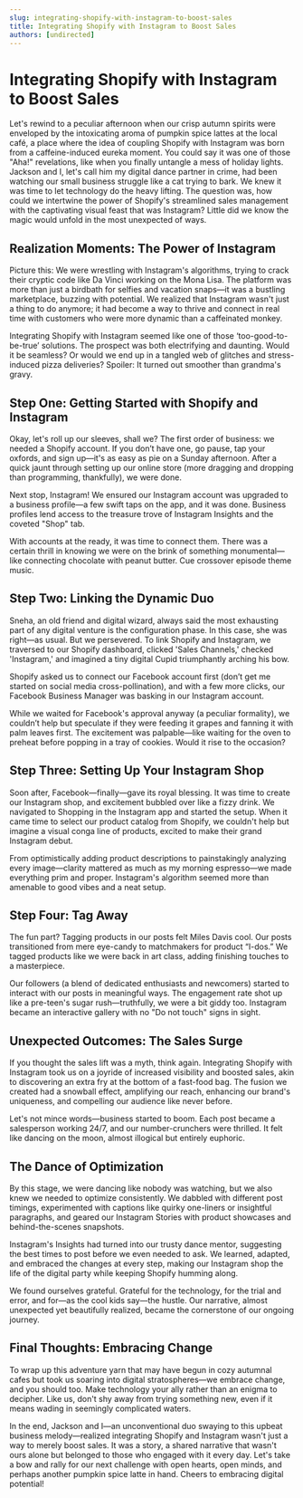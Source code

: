 ```yaml
---
slug: integrating-shopify-with-instagram-to-boost-sales
title: Integrating Shopify with Instagram to Boost Sales
authors: [undirected]
---
```



# Integrating Shopify with Instagram to Boost Sales

Let's rewind to a peculiar afternoon when our crisp autumn spirits were enveloped by the intoxicating aroma of pumpkin spice lattes at the local café, a place where the idea of coupling Shopify with Instagram was born from a caffeine-induced eureka moment. You could say it was one of those "Aha!" revelations, like when you finally untangle a mess of holiday lights. Jackson and I, let's call him my digital dance partner in crime, had been watching our small business struggle like a cat trying to bark. We knew it was time to let technology do the heavy lifting. The question was, how could we intertwine the power of Shopify's streamlined sales management with the captivating visual feast that was Instagram? Little did we know the magic would unfold in the most unexpected of ways.

## Realization Moments: The Power of Instagram

Picture this: We were wrestling with Instagram's algorithms, trying to crack their cryptic code like Da Vinci working on the Mona Lisa. The platform was more than just a birdbath for selfies and vacation snaps—it was a bustling marketplace, buzzing with potential. We realized that Instagram wasn't just a thing to do anymore; it had become a way to thrive and connect in real time with customers who were more dynamic than a caffeinated monkey.

Integrating Shopify with Instagram seemed like one of those ‘too-good-to-be-true’ solutions. The prospect was both electrifying and daunting. Would it be seamless? Or would we end up in a tangled web of glitches and stress-induced pizza deliveries? Spoiler: It turned out smoother than grandma's gravy.

## Step One: Getting Started with Shopify and Instagram

Okay, let's roll up our sleeves, shall we? The first order of business: we needed a Shopify account. If you don’t have one, go pause, tap your oxfords, and sign up—it's as easy as pie on a Sunday afternoon. After a quick jaunt through setting up our online store (more dragging and dropping than programming, thankfully), we were done.

Next stop, Instagram! We ensured our Instagram account was upgraded to a business profile—a few swift taps on the app, and it was done. Business profiles lend access to the treasure trove of Instagram Insights and the coveted "Shop" tab. 

With accounts at the ready, it was time to connect them. There was a certain thrill in knowing we were on the brink of something monumental—like connecting chocolate with peanut butter. Cue crossover episode theme music.

## Step Two: Linking the Dynamic Duo

Sneha, an old friend and digital wizard, always said the most exhausting part of any digital venture is the configuration phase. In this case, she was right—as usual. But we persevered. To link Shopify and Instagram, we traversed to our Shopify dashboard, clicked 'Sales Channels,' checked 'Instagram,' and imagined a tiny digital Cupid triumphantly arching his bow.

Shopify asked us to connect our Facebook account first (don’t get me started on social media cross-pollination), and with a few more clicks, our Facebook Business Manager was basking in our Instagram account.

While we waited for Facebook's approval anyway (a peculiar formality), we couldn’t help but speculate if they were feeding it grapes and fanning it with palm leaves first. The excitement was palpable—like waiting for the oven to preheat before popping in a tray of cookies. Would it rise to the occasion?

## Step Three: Setting Up Your Instagram Shop

Soon after, Facebook—finally—gave its royal blessing. It was time to create our Instagram shop, and excitement bubbled over like a fizzy drink. We navigated to Shopping in the Instagram app and started the setup. When it came time to select our product catalog from Shopify, we couldn't help but imagine a visual conga line of products, excited to make their grand Instagram debut.

From optimistically adding product descriptions to painstakingly analyzing every image—clarity mattered as much as my morning espresso—we made everything prim and proper. Instagram's algorithm seemed more than amenable to good vibes and a neat setup. 

## Step Four: Tag Away

The fun part? Tagging products in our posts felt Miles Davis cool. Our posts transitioned from mere eye-candy to matchmakers for product “I-dos.” We tagged products like we were back in art class, adding finishing touches to a masterpiece.

Our followers (a blend of dedicated enthusiasts and newcomers) started to interact with our posts in meaningful ways. The engagement rate shot up like a pre-teen's sugar rush—truthfully, we were a bit giddy too. Instagram became an interactive gallery with no "Do not touch" signs in sight.

## Unexpected Outcomes: The Sales Surge

If you thought the sales lift was a myth, think again. Integrating Shopify with Instagram took us on a joyride of increased visibility and boosted sales, akin to discovering an extra fry at the bottom of a fast-food bag. The fusion we created had a snowball effect, amplifying our reach, enhancing our brand's uniqueness, and compelling our audience like never before.

Let's not mince words—business started to boom. Each post became a salesperson working 24/7, and our number-crunchers were thrilled. It felt like dancing on the moon, almost illogical but entirely euphoric.

## The Dance of Optimization

By this stage, we were dancing like nobody was watching, but we also knew we needed to optimize consistently. We dabbled with different post timings, experimented with captions like quirky one-liners or insightful paragraphs, and geared our Instagram Stories with product showcases and behind-the-scenes snapshots.

Instagram's Insights had turned into our trusty dance mentor, suggesting the best times to post before we even needed to ask. We learned, adapted, and embraced the changes at every step, making our Instagram shop the life of the digital party while keeping Shopify humming along.

We found ourselves grateful. Grateful for the technology, for the trial and error, and for—as the cool kids say—the hustle. Our narrative, almost unexpected yet beautifully realized, became the cornerstone of our ongoing journey.

## Final Thoughts: Embracing Change

To wrap up this adventure yarn that may have begun in cozy autumnal cafes but took us soaring into digital stratospheres—we embrace change, and you should too. Make technology your ally rather than an enigma to decipher. Like us, don't shy away from trying something new, even if it means wading in seemingly complicated waters.

In the end, Jackson and I—an unconventional duo swaying to this upbeat business melody—realized integrating Shopify and Instagram wasn't just a way to merely boost sales. It was a story, a shared narrative that wasn't ours alone but belonged to those who engaged with it every day. Let's take a bow and rally for our next challenge with open hearts, open minds, and perhaps another pumpkin spice latte in hand. Cheers to embracing digital potential!